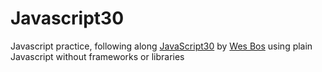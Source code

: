 # Javascript30
Javascript practice, following along [JavaScript30](https://javascript30.com/) by [Wes Bos](https://github.com/wesbos)
using plain Javascript without frameworks or libraries
